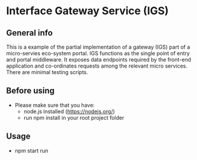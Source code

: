 # Interface Gateway Service (IGS)

## General info

This is a example of the partial implementation of a gateway (IGS) part of a micro-servies eco-system portal. 
IGS functions as the single point of entry and portal middleware. 
It exposes data endpoints required by the front-end application and co-ordinates requests among the relevant micro services.
There are minimal testing scripts.

## Before using
    
  - Please make sure that you have:
     - node.js installed (https://nodejs.org/)
     - run npm install in your root project folder
      
## Usage
  - npm start run

